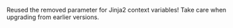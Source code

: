 Reused the removed parameter for Jinja2 context variables! Take care when upgrading from earlier versions.
